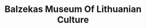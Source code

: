 ---
layout: repo
title: "Balzekas Museum Of Lithuanian Culture"
id: 15332
permalink: repos/15332/
---